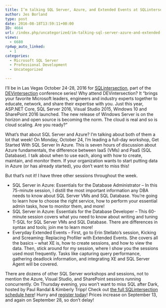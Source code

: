 ```yaml
---
title: I’m talking SQL Server, Azure, and Extended Events at SQLintersection
author: Jes Borland
type: post
date: 2016-08-18T13:59:11+00:00
ID: 4664
url: /index.php/uncategorized/im-talking-sql-server-azure-and-extended-events-at-sqlintersection/
views:
  - 6680
rp4wp_auto_linked:
  - 1
categories:
  - Microsoft SQL Server
  - Professional Development
  - Uncategorized

---
```

I’ll be in Las Vegas October 24-28, 2016 for [SQLintersection][1], part of the [DEVintersection][2] conference series! Why attend DEVintersection? It “brings your favorite Microsoft leaders, engineers and industry experts together to educate, network, and share their expertise with you. Just this year, ASP.NET Core, SQL Server 2016, Visual Studio 2015, Windows 10 and SharePoint 2016 launched. The new release of Windows Server is on the horizon and open source is becoming the norm. The cloud is real and so is cloud scaling. Are you ready?”

What’s that about SQL Server and Azure? I’m talking about both of them a lot that week! On Monday, October 24, I’m leading a full-day workshop, Get Started With SQL Server In Azure. This is seven hours of discussion about Azure fundamentals, the difference between IaaS (VMs) and PaaS (SQL Database). I talk about when to use each, along with how to create, maintain, and monitor them. If your organization wants to start putting data in Azure (or has already started), you don’t want to miss this!

But that’s not it! I have three other sessions throughout the week.

  * SQL Server in Azure: Essentials for the Database Administrator – In this 75-minute session, I distill the most important information any DBA needs to know about SQL Server VMs and SQL Database. You’re going to learn how to choose the right service, how to perform your essential admin tasks, how to monitor them, and more!
  * SQL Server in Azure: Essentials for the Database Developer – This 60-minute session covers what you need to know about writing and tuning T-SQL for SQL Server VMs and SQL Database. There are differences in syntax and tools; join me to learn more!
  * Everyday Extended Events – First, go to Erin Stellato’s session, Kicking and Screaming: Replacing Profiler with Extended Events. She covers all the basics – what XE is, how to create sessions, and how to view the data. Then, stick around for my session, where I show you the sessions used most frequently. Tasks like capturing query performance, gathering deadlock information, and integrating XE and SQL Server Agent will be covered.

There are dozens of other SQL Server workshops and sessions, not to mention the Azure, Visual Studio, and SharePoint sessions running concurrently. On Thursday evening, you won’t want to miss SQL after Dark, hosted by Paul Randal & Kimberly Tripp! Check out [the full SQLintersection schedule here][3]! Hurry and [register today][4]! Prices increase on September 13, and again on September 28, so don’t delay!

 [1]: https://devintersection.com/#!/SQL-Conference
 [2]: https://devintersection.com/#!/
 [3]: https://devintxcontent.blob.core.windows.net/showcontent/Schedule/DEVintersection_Fall%2016_SQL_Schedule.pdf
 [4]: https://devintersection.com/#!/register